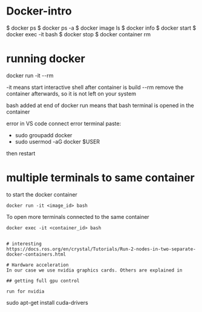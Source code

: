 # Docker-intro




$ docker ps
$ docker ps -a
$ docker image ls
$ docker info
$ docker start <name>
$ docker exec -it <name> bash
$ docker stop <name>
$ docker container rm <name>


# running docker

docker run -it --rm

-it means start interactive shell after container is build
--rm remove the container afterwards, so it is not left on your system

bash added at end of docker run means that bash terminal is opened in the container




error in VS code connect error
terminal paste:
- sudo groupadd docker
- sudo usermod -aG docker $USER

then restart



# multiple terminals to same container
to start the docker container
```
docker run -it <image_id> bash
```
To open more terminals connected to the same container
```
docker exec -it <container_id> bash


# interesting
https://docs.ros.org/en/crystal/Tutorials/Run-2-nodes-in-two-separate-docker-containers.html

# Hardware acceleration
In our case we use nvidia graphics cards. Others are explained in 

## getting full gpu control

run for nvidia 
```
sudo apt-get install cuda-drivers
```
